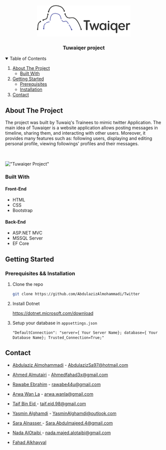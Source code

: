
<!-- PROJECT LOGO -->
<br />
<p align="center">
  <a href="https://github.com/Ahmed-Almutairi/Twitter">
    <img src="images/logo.png" alt="Logo" width="300" height="100">
  </a>

  <h3 align="center">Tuwaiqer project</h3>

  
</p>



<!-- TABLE OF CONTENTS -->
<details open="open">
  <summary>Table of Contents</summary>
  <ol>
    <li>
      <a href="#about-the-project">About The Project</a>
      <ul>
        <li><a href="#built-with">Built With</a></li>
      </ul>
    </li>
    <li>
      <a href="#getting-started">Getting Started</a>
      <ul>
        <li><a href="#Prerequisites && Installation">Prerequisites</a></li>
        <li><a href="#installation">Installation</a></li>
      </ul>
    </li>
    <li><a href="#contact">Contact</a></li>
  </ol>
</details>



<!-- ABOUT THE PROJECT -->
## About The Project

<p >
The project was built by Tuwaiq's Trainees to mimic twitter Application. The main idea of Tuwaiqer is a website application
allows posting messages in timeline, sharing them, and interacting with other users.
Moreover, it provides many features such as: following users, displaying and editing personal
profile, viewing followings' profiles and their messages.
    <br />
    </a>
    <br />
    <br />
    <!-- <a href="https://example.com">View Demo</a> -->
    
  </p>

!["Tuwaiqer Project"](images/Tuwaiqer.gif)



### Built With

#### Front-End  
 - HTML
 - CSS
 - Bootstrap 

#### Back-End 
 - ASP.NET MVC
 - MSSQL Server
 - EF Core

<!-- GETTING STARTED -->
## Getting Started

### Prerequisites && Installation

1. Clone the repo
   ```sh
   git clone https://github.com/AbdulazizAlmohammadi/Twitter
   ```
2. Install Dotnet

   https://dotnet.microsoft.com/download

3. Setup your database in `appsettings.json`
   ```JS
   "DefaultConnection": "server={ Your Server Name}; database={ Your Database Name}; Trusted_Connection=True;"
   ```





<!-- CONTACT -->
## Contact

 - [Abdulaziz Almohammadi](https://www.linkedin.com/in/abdulazizalmohammadi/) - AbdulazizSa97@hotmail.com 

 - [Ahmed Almutairi](https://www.linkedin.com/in/ahmed-almuatiri3x) - Ahmedfahad3x@gmail.com

 - [Rawabe Ebrahim](https://www.linkedin.com/in/rawabe-ebrahim-68775716b/) -  rawabe44u@gmail.com

 - [Arwa Wan La](https://www.linkedin.com/in/arwa-wan-la-9384b2195/) - arwa.wanla@gmail.com

 - [Taif Bin Eid ](https://www.linkedin.com/in/taif-bin-eid-16606a197/) - taif.eid.98@gmail.com

 - [Yasmin Alghamdi](https://www.linkedin.com/in/yasminalghamdi/) - YasminAlghamdi@outlook.com

- [ Sara Alnasser ](https://www.linkedin.com/in/sara-abdulmajeed-alnasser/) - Sara.Abdulmajeed.4@gmail.com

- [ Nada AlOtaibi ](https://github.com/NadaAlOtaibi) - nada.majed.alotaibi@gmail.com

- [ Fahad Alkhayyal ](http://linkedin.com/in/fhddev) 




